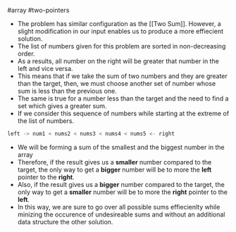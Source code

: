 #array #two-pointers 
- The problem has similar configuration as the [[Two Sum]]. However, a slight modification in our input enables us to produce a more effiecient solution.
- The list of numbers given for this problem are sorted in non-decreasing order.
- As a results, all number on the right will be greater that number in the left and vice versa.
- This means that if we take the sum of two numbers and they are greater than the target, then, we must choose another set of number whose sum is less than the previous one.
- The same is true for a number less than the target and the need to find a set which gives a greater sum.
- If we consider this sequence of numbers while starting at the extreme of the list of numbers.

```c
left -> num1 < nums2 < nums3 < nums4 < nums5 <- right
```

- We will be forming a sum of the smallest and the biggest number in the array
- Therefore, if the result gives us a **smaller** number compared to the target, the only way to get a **bigger** number will be to more the **left** pointer to the **right**.
- Also, if the result gives us a **bigger** number compared to the target, the only way to get a **smaller** number will be to more the **right** pointer to the **left**.
- In this way, we are sure to go over all possible sums effiecienlty while minizing the occurence of undesireable sums and without an additional data structure the other solution.